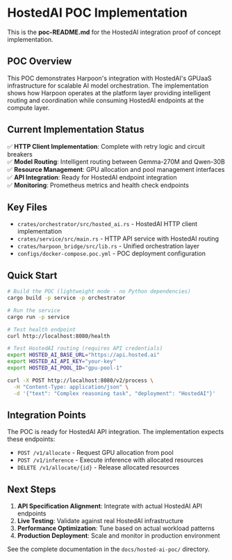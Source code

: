 # HostedAI POC Implementation

This is the **poc-README.md** for the HostedAI integration proof of concept implementation.

## POC Overview

This POC demonstrates Harpoon's integration with HostedAI's GPUaaS infrastructure for scalable AI model orchestration. The implementation shows how Harpoon operates at the platform layer providing intelligent routing and coordination while consuming HostedAI endpoints at the compute layer.

## Current Implementation Status

✅ **HTTP Client Implementation**: Complete with retry logic and circuit breakers  
✅ **Model Routing**: Intelligent routing between Gemma-270M and Qwen-30B  
✅ **Resource Management**: GPU allocation and pool management interfaces  
✅ **API Integration**: Ready for HostedAI endpoint integration  
✅ **Monitoring**: Prometheus metrics and health check endpoints  

## Key Files

- `crates/orchestrator/src/hosted_ai.rs` - HostedAI HTTP client implementation
- `crates/service/src/main.rs` - HTTP API service with HostedAI routing
- `crates/harpoon_bridge/src/lib.rs` - Unified orchestration layer
- `configs/docker-compose.poc.yml` - POC deployment configuration

## Quick Start

```bash
# Build the POC (lightweight mode - no Python dependencies)
cargo build -p service -p orchestrator

# Run the service
cargo run -p service

# Test health endpoint
curl http://localhost:8080/health

# Test HostedAI routing (requires API credentials)
export HOSTED_AI_BASE_URL="https://api.hosted.ai"
export HOSTED_AI_API_KEY="your-key"
export HOSTED_AI_POOL_ID="gpu-pool-1"

curl -X POST http://localhost:8080/v2/process \
  -H "Content-Type: application/json" \
  -d '{"text": "Complex reasoning task", "deployment": "HostedAI"}'
```

## Integration Points

The POC is ready for HostedAI API integration. The implementation expects these endpoints:

- `POST /v1/allocate` - Request GPU allocation from pool
- `POST /v1/inference` - Execute inference with allocated resources  
- `DELETE /v1/allocate/{id}` - Release allocated resources

## Next Steps

1. **API Specification Alignment**: Integrate with actual HostedAI API endpoints
2. **Live Testing**: Validate against real HostedAI infrastructure
3. **Performance Optimization**: Tune based on actual workload patterns
4. **Production Deployment**: Scale and monitor in production environment

See the complete documentation in the `docs/hosted-ai-poc/` directory.